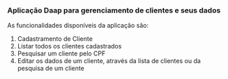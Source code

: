 ### Aplicação Daap para gerenciamento de clientes e seus dados

As funcionalidades disponíveis da aplicação são:

<ol>
    <li> Cadastramento de Cliente</li>
    <li> Listar todos os clientes cadastrados</li>
    <li> Pesquisar um cliente pelo CPF </li>
     <li> Editar os dados de um cliente, através da lista de clientes ou da pesquisa de um cliente </li>
</ol>

